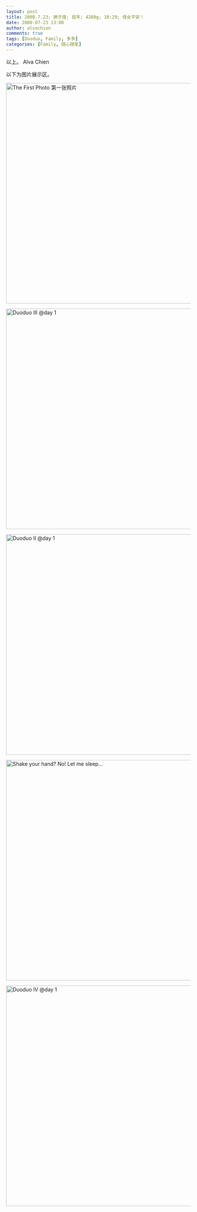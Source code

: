 ```yaml
---
layout: post
title: 2008.7.23; 狮子座; 鼠年; 4260g; 10:29; 母女平安！
date: 2008-07-23 13:00
author: alvachien
comments: true
tags: [Duoduo, Family, 多多]
categories: [Family, 随心随笔]
---
```

以上。
Alva Chien

以下为图片展示区。

<a title="The First Photo 第一张照片 by Alva Chien, on Flickr" href="http://www.flickr.com/photos/alvachien/2791220068/"><img src="http://farm4.static.flickr.com/3028/2791220068_0f0a0e88d3_b.jpg" alt="The First Photo 第一张照片" width="600" /></a>

<a title="Duoduo III @day 1 by Alva Chien, on Flickr" href="http://www.flickr.com/photos/alvachien/2695187697/"><img src="http://farm4.static.flickr.com/3218/2695187697_86e8d459c8_b.jpg" alt="Duoduo III @day 1" width="600" /></a>

<a title="Duoduo II @day 1 by Alva Chien, on Flickr" href="http://www.flickr.com/photos/alvachien/2695988636/"><img src="http://farm4.static.flickr.com/3047/2695988636_a4e22a583a_b.jpg" alt="Duoduo II @day 1" width="600" /></a>

<a title="Shake your hand? No! Let me sleep... by Alva Chien, on Flickr" href="http://www.flickr.com/photos/alvachien/2790370477/"><img src="http://farm4.static.flickr.com/3154/2790370477_1c26bef532_b.jpg" alt="Shake your hand? No! Let me sleep..." width="600" /></a>

<a title="Duoduo IV @day 1 by Alva Chien, on Flickr" href="http://www.flickr.com/photos/alvachien/2696126454/"><img src="http://farm4.static.flickr.com/3139/2696126454_5f417eaac5_b.jpg" alt="Duoduo IV @day 1" width="600" /></a>
